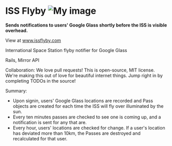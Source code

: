
ISS Flyby ![My image](https://api.travis-ci.org/mkbehbehani/issflyby.png)
========

**Sends notifications to users' Google Glass shortly before the ISS is visible overhead.**

View at www.issflyby.com

International Space Station flyby notifier for Google Glass

Rails, Mirror API

Collaboration:
We love pull requests! This is open-source, MIT license. We're making this out of love for beautiful internet things. Jump right in by completing TODOs in the source!

Summary:

- Upon signin, users' Google Glass locations are recorded and Pass objects are created for each time the ISS will fly over illuminated by the sun.
- Every ten minutes passes are checked to see one is coming up, and a notification is sent for any that are.
- Every hour, users' locations are checked for change. If a user's location has deviated more than 10km, the Passes are destroyed and recalculated for that user.